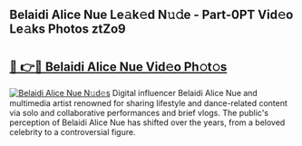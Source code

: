 ## Belaidi Alice Nue Le𝚊k𝚎d N𝚞𝚍e - Part-0PT Vid𝚎o Le𝚊ks Photos ztZo9

# <h2><a href="http://fb9cng.evod.top/?m=Belaidi+Alice+Nue">🔗 👉🔴 Belaidi Alice Nue Vid𝚎o Ph𝚘t𝚘s</a></h2>

[![Belaidi Alice Nue N𝚞d𝚎s](https://i.imgur.com/8V9OHl7.gif)](http://fb9cng.evod.top/?m=Belaidi+Alice+Nue)
Digital influencer Belaidi Alice Nue and multimedia artist renowned for sharing lifestyle and dance-related content via solo and collaborative performances and brief vlogs. The public's perception of Belaidi Alice Nue has shifted over the years, from a beloved celebrity to a controversial figure. 
